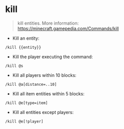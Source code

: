 # kill

> kill entities.
> More information: <https://minecraft.gamepedia.com/Commands/kill>

- Kill an entity:

`/kill {{entity}}`

- Kill the player executing the command:

`/kill @s`

- Kill all players within 10 blocks:

`/kill @a[distance=..10]`

- Kill all item entities within 5 blocks:

`/kill @e[type=item]`

- Kill all entities except players:

`/kill @e[!player]`
